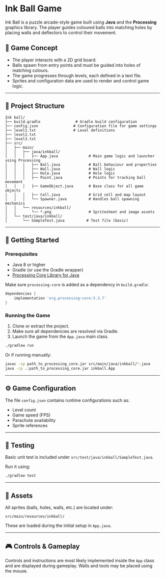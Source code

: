 
# Ink Ball Game

Ink Ball is a puzzle arcade-style game built using **Java** and the **Processing** graphics library. The player guides coloured balls into matching holes by placing walls and deflectors to control their movement.

## 🧠 Game Concept

- The player interacts with a 2D grid board.
- Balls spawn from entry points and must be guided into holes of matching colours.
- The game progresses through levels, each defined in a text file.
- Sprites and configuration data are used to render and control game logic.

---

## 📁 Project Structure

```
Ink ball/
├── build.gradle                # Gradle build configuration
├── config.json                # Configuration file for game settings
├── level1.txt                 # Level definitions
├── level2.txt
├── level3.txt
├── src/
│   ├── main/
│   │   ├── java/inkball/
│   │   │   ├── App.java              # Main game logic and launcher using Processing
│   │   │   ├── Ball.java             # Ball behaviour and properties
│   │   │   ├── Wall.java             # Wall logic
│   │   │   ├── Hole.java             # Hole logic
│   │   │   ├── Point.java            # Points for tracking ball movement
│   │   │   ├── GameObject.java       # Base class for all game objects
│   │   │   ├── Cell.java             # Grid cell and map layout
│   │   │   └── Spawner.java          # Handles ball spawning mechanics
│   │   └── resources/inkball/
│   │       └── *.png                 # Spritesheet and image assets
│   └── test/java/inkball/
│       └── SampleTest.java          # Test file (basic)
```

---

## 🚀 Getting Started

### Prerequisites

- Java 8 or higher
- Gradle (or use the Gradle wrapper)
- [Processing Core Library for Java](https://processing.org/)

Make sure `processing-core` is added as a dependency in `build.gradle`:

```groovy
dependencies {
    implementation 'org.processing:core:3.3.7'
}
```

### Running the Game

1. Clone or extract the project.
2. Make sure all dependencies are resolved via Gradle.
3. Launch the game from the `App.java` main class.

```bash
./gradlew run
```

Or if running manually:

```bash
javac -cp path_to_processing_core.jar src/main/java/inkball/*.java
java -cp .:path_to_processing_core.jar inkball.App
```

---

## ⚙️ Game Configuration

The file `config.json` contains runtime configurations such as:

- Level count
- Game speed (FPS)
- Parachute availability
- Sprite references

---

## 🧪 Testing

Basic unit test is included under `src/test/java/inkball/SampleTest.java`.

Run it using:

```bash
./gradlew test
```

---

## 📸 Assets

All sprites (balls, holes, walls, etc.) are located under:

```
src/main/resources/inkball/
```

These are loaded during the initial setup in `App.java`.

---

## 🎮 Controls & Gameplay

Controls and instructions are most likely implemented inside the `App` class and are displayed during gameplay. Walls and tools may be placed using the mouse.

